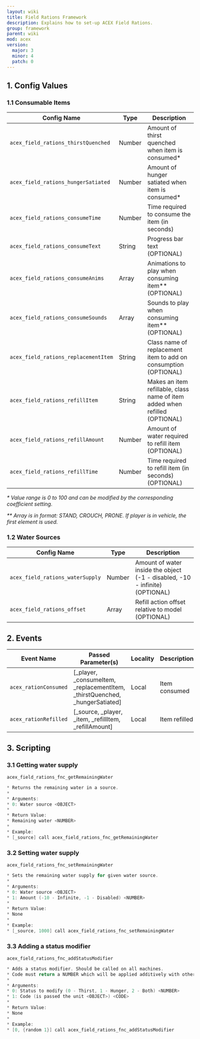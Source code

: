 ```yaml
---
layout: wiki
title: Field Rations Framework
description: Explains how to set-up ACEX Field Rations.
group: framework
parent: wiki
mod: acex
version:
  major: 3
  minor: 4
  patch: 0
---
```


## 1. Config Values

### 1.1 Consumable Items

Config Name | Type | Description
----------- | ---- | -----------
`acex_field_rations_thirstQuenched` | Number | Amount of thirst quenched when item is consumed*
`acex_field_rations_hungerSatiated` | Number | Amount of hunger satiated when item is consumed*
`acex_field_rations_consumeTime` | Number | Time required to consume the item (in seconds)
`acex_field_rations_consumeText` | String | Progress bar text (OPTIONAL)
`acex_field_rations_consumeAnims` | Array | Animations to play when consuming item** (OPTIONAL)
`acex_field_rations_consumeSounds` | Array | Sounds to play when consuming item** (OPTIONAL)
`acex_field_rations_replacementItem` | String | Class name of replacement item to add on consumption (OPTIONAL)
`acex_field_rations_refillItem` | String | Makes an item refillable, class name of item added when refilled (OPTIONAL)
`acex_field_rations_refillAmount` | Number | Amount of water required to refill item (OPTIONAL)
`acex_field_rations_refillTime` | Number | Time required to refill item (in seconds) (OPTIONAL)


_* Value range is 0 to 100 and can be modified by the corresponding coefficient setting._

_** Array is in format: STAND, CROUCH, PRONE. If player is in vehicle, the first element is used._

### 1.2 Water Sources

Config Name | Type | Description
----------- | ---- | -----------
`acex_field_rations_waterSupply` | Number | Amount of water inside the object (-1 - disabled, -10 - infinite) (OPTIONAL)
`acex_field_rations_offset` | Array | Refill action offset relative to model (OPTIONAL)

## 2. Events

Event Name | Passed Parameter(s) | Locality | Description
---------- | ------------------- | -------- | -----------
`acex_rationConsumed` | [_player, _consumeItem, _replacementItem, _thirstQuenched, _hungerSatiated] | Local | Item consumed
`acex_rationRefilled` | [_source, _player, _item, _refillItem, _refillAmount] | Local | Item refilled

## 3. Scripting

### 3.1 Getting water supply

`acex_field_rations_fnc_getRemainingWater`

```cpp
* Returns the remaining water in a source.
*
* Arguments:
* 0: Water source <OBJECT>
*
* Return Value:
* Remaining water <NUMBER>
*
* Example:
* [_source] call acex_field_rations_fnc_getRemainingWater
```

### 3.2 Setting water supply

`acex_field_rations_fnc_setRemainingWater`

```cpp
* Sets the remaining water supply for given water source.
*
* Arguments:
* 0: Water source <OBJECT>
* 1: Amount (-10 - Infinite, -1 - Disabled) <NUMBER>
*
* Return Value:
* None
*
* Example:
* [_source, 1000] call acex_field_rations_fnc_setRemainingWater
```

### 3.3 Adding a status modifier

`acex_field_rations_fnc_addStatusModifier`

```cpp
* Adds a status modifier. Should be called on all machines.
* Code must return a NUMBER which will be applied additively with other status changes.
*
* Arguments:
* 0: Status to modify (0 - Thirst, 1 - Hunger, 2 - Both) <NUMBER>
* 1: Code (is passed the unit <OBJECT>) <CODE>
*
* Return Value:
* None
*
* Example:
* [0, {random 1}] call acex_field_rations_fnc_addStatusModifier
```
